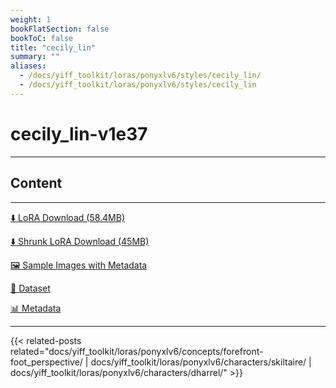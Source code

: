 ```yaml
---
weight: 1
bookFlatSection: false
bookToC: false
title: "cecily_lin"
summary: ""
aliases:
  - /docs/yiff_toolkit/loras/ponyxlv6/styles/cecily_lin/
  - /docs/yiff_toolkit/loras/ponyxlv6/styles/cecily_lin
---
```


<!--markdownlint-disable MD025 MD033 -->

# cecily_lin-v1e37

---

## Content

---

[⬇️ LoRA Download (58.4MB)](https://huggingface.co/rakki194/yt/resolve/main/ponyxl_loras/cecily_lin-v1e37.safetensors?download=true)

[⬇️ Shrunk LoRA Download (45MB)](https://huggingface.co/rakki194/yt/resolve/main/ponyxl_loras_shrunk_2/cecily_lin-v1e37_frockpt1_th-3.55.safetensors?download=true)

[🖼️ Sample Images with Metadata](https://huggingface.co/k4d3/yiff_toolkit/tree/main/static/)

[📐 Dataset](https://huggingface.co/datasets/k4d3/furry/tree/main/by_cecily_lin)

[📊 Metadata](https://huggingface.co/k4d3/yiff_toolkit/raw/main/ponyxl_loras/cecily_lin-v1e37.json)

---

<!--
HUGO_SEARCH_EXCLUDE_START
-->
{{< related-posts related="docs/yiff_toolkit/loras/ponyxlv6/concepts/forefront-foot_perspective/ | docs/yiff_toolkit/loras/ponyxlv6/characters/skiltaire/ | docs/yiff_toolkit/loras/ponyxlv6/characters/dharrel/" >}}
<!--
HUGO_SEARCH_EXCLUDE_END
-->
